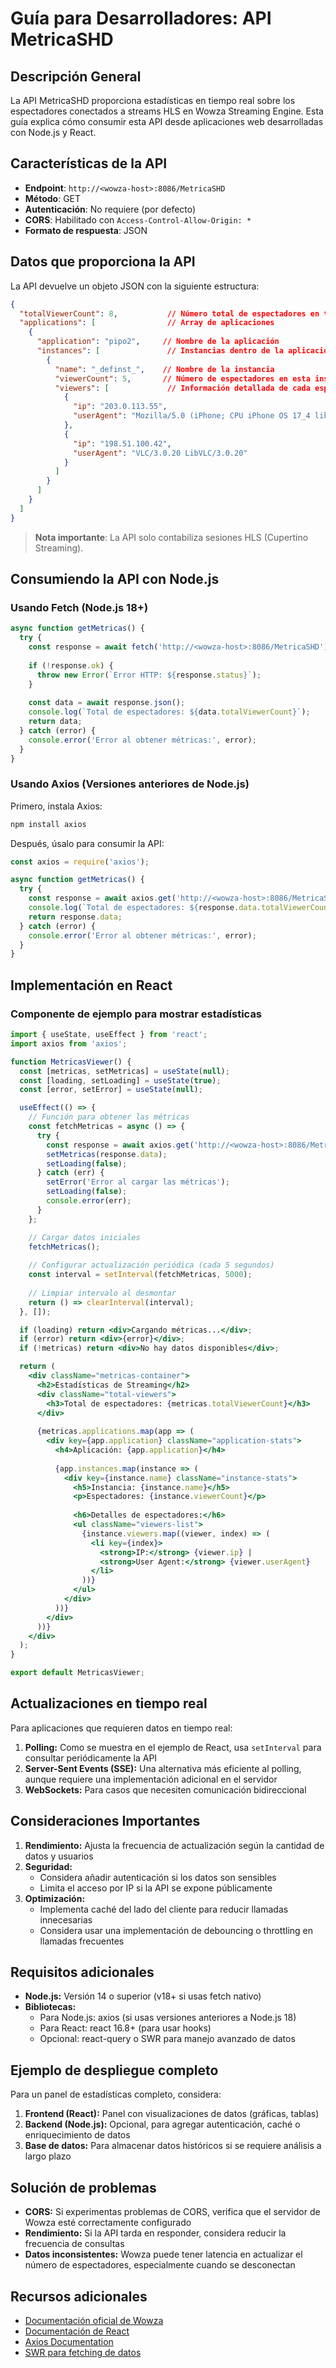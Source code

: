 # Guía para Desarrolladores: API MetricaSHD

## Descripción General

La API MetricaSHD proporciona estadísticas en tiempo real sobre los espectadores conectados a streams HLS en Wowza Streaming Engine. Esta guía explica cómo consumir esta API desde aplicaciones web desarrolladas con Node.js y React.

## Características de la API

- **Endpoint**: `http://<wowza-host>:8086/MetricaSHD`
- **Método**: GET
- **Autenticación**: No requiere (por defecto)
- **CORS**: Habilitado con `Access-Control-Allow-Origin: *`
- **Formato de respuesta**: JSON

## Datos que proporciona la API

La API devuelve un objeto JSON con la siguiente estructura:

```json
{
  "totalViewerCount": 8,           // Número total de espectadores en todas las aplicaciones
  "applications": [                // Array de aplicaciones
    {
      "application": "pipo2",     // Nombre de la aplicación
      "instances": [               // Instancias dentro de la aplicación
        {
          "name": "_definst_",    // Nombre de la instancia
          "viewerCount": 5,       // Número de espectadores en esta instancia
          "viewers": [             // Información detallada de cada espectador
            {
              "ip": "203.0.113.55",
              "userAgent": "Mozilla/5.0 (iPhone; CPU iPhone OS 17_4 like Mac OS X)..."
            },
            {
              "ip": "198.51.100.42",
              "userAgent": "VLC/3.0.20 LibVLC/3.0.20"
            }
          ]
        }
      ]
    }
  ]
}
```

> **Nota importante**: La API solo contabiliza sesiones HLS (Cupertino Streaming).

## Consumiendo la API con Node.js

### Usando Fetch (Node.js 18+)

```javascript
async function getMetricas() {
  try {
    const response = await fetch('http://<wowza-host>:8086/MetricaSHD');
    
    if (!response.ok) {
      throw new Error(`Error HTTP: ${response.status}`);
    }
    
    const data = await response.json();
    console.log(`Total de espectadores: ${data.totalViewerCount}`);
    return data;
  } catch (error) {
    console.error('Error al obtener métricas:', error);
  }
}
```

### Usando Axios (Versiones anteriores de Node.js)

Primero, instala Axios:

```bash
npm install axios
```

Después, úsalo para consumir la API:

```javascript
const axios = require('axios');

async function getMetricas() {
  try {
    const response = await axios.get('http://<wowza-host>:8086/MetricaSHD');
    console.log(`Total de espectadores: ${response.data.totalViewerCount}`);
    return response.data;
  } catch (error) {
    console.error('Error al obtener métricas:', error);
  }
}
```

## Implementación en React

### Componente de ejemplo para mostrar estadísticas

```jsx
import { useState, useEffect } from 'react';
import axios from 'axios';

function MetricasViewer() {
  const [metricas, setMetricas] = useState(null);
  const [loading, setLoading] = useState(true);
  const [error, setError] = useState(null);

  useEffect(() => {
    // Función para obtener las métricas
    const fetchMetricas = async () => {
      try {
        const response = await axios.get('http://<wowza-host>:8086/MetricaSHD');
        setMetricas(response.data);
        setLoading(false);
      } catch (err) {
        setError('Error al cargar las métricas');
        setLoading(false);
        console.error(err);
      }
    };

    // Cargar datos iniciales
    fetchMetricas();
    
    // Configurar actualización periódica (cada 5 segundos)
    const interval = setInterval(fetchMetricas, 5000);
    
    // Limpiar intervalo al desmontar
    return () => clearInterval(interval);
  }, []);

  if (loading) return <div>Cargando métricas...</div>;
  if (error) return <div>{error}</div>;
  if (!metricas) return <div>No hay datos disponibles</div>;

  return (
    <div className="metricas-container">
      <h2>Estadísticas de Streaming</h2>
      <div className="total-viewers">
        <h3>Total de espectadores: {metricas.totalViewerCount}</h3>
      </div>
      
      {metricas.applications.map(app => (
        <div key={app.application} className="application-stats">
          <h4>Aplicación: {app.application}</h4>
          
          {app.instances.map(instance => (
            <div key={instance.name} className="instance-stats">
              <h5>Instancia: {instance.name}</h5>
              <p>Espectadores: {instance.viewerCount}</p>
              
              <h6>Detalles de espectadores:</h6>
              <ul className="viewers-list">
                {instance.viewers.map((viewer, index) => (
                  <li key={index}>
                    <strong>IP:</strong> {viewer.ip} | 
                    <strong>User Agent:</strong> {viewer.userAgent}
                  </li>
                ))}
              </ul>
            </div>
          ))}
        </div>
      ))}
    </div>
  );
}

export default MetricasViewer;
```

## Actualizaciones en tiempo real

Para aplicaciones que requieren datos en tiempo real:

1. **Polling:** Como se muestra en el ejemplo de React, usa `setInterval` para consultar periódicamente la API
2. **Server-Sent Events (SSE):** Una alternativa más eficiente al polling, aunque requiere una implementación adicional en el servidor
3. **WebSockets:** Para casos que necesiten comunicación bidireccional

## Consideraciones Importantes

1. **Rendimiento:** Ajusta la frecuencia de actualización según la cantidad de datos y usuarios
2. **Seguridad:**
   - Considera añadir autenticación si los datos son sensibles
   - Limita el acceso por IP si la API se expone públicamente
3. **Optimización:**
   - Implementa caché del lado del cliente para reducir llamadas innecesarias
   - Considera usar una implementación de debouncing o throttling en llamadas frecuentes

## Requisitos adicionales

- **Node.js:** Versión 14 o superior (v18+ si usas fetch nativo)
- **Bibliotecas:**
  - Para Node.js: axios (si usas versiones anteriores a Node.js 18)
  - Para React: react 16.8+ (para usar hooks)
  - Opcional: react-query o SWR para manejo avanzado de datos
  
## Ejemplo de despliegue completo

Para un panel de estadísticas completo, considera:

1. **Frontend (React):** Panel con visualizaciones de datos (gráficas, tablas)
2. **Backend (Node.js):** Opcional, para agregar autenticación, caché o enriquecimiento de datos
3. **Base de datos:** Para almacenar datos históricos si se requiere análisis a largo plazo

## Solución de problemas

- **CORS:** Si experimentas problemas de CORS, verifica que el servidor de Wowza esté correctamente configurado
- **Rendimiento:** Si la API tarda en responder, considera reducir la frecuencia de consultas
- **Datos inconsistentes:** Wowza puede tener latencia en actualizar el número de espectadores, especialmente cuando se desconectan

## Recursos adicionales

- [Documentación oficial de Wowza](https://www.wowza.com/docs/)
- [Documentación de React](https://react.dev/)
- [Axios Documentation](https://axios-http.com/docs/intro)
- [SWR para fetching de datos](https://swr.vercel.app/) 